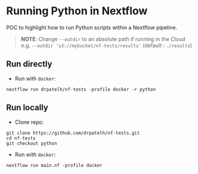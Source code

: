 # Running Python in Nextflow

POC to highlight how to run Python scripts within a Nextflow pipeline.

> **NOTE**: Change `--outdir` to an absolute path if running in the Cloud e.g. `--outdir 's3://mybucket/nf-tests/results'` (default : `./results`)

## Run directly

- Run with `docker`:

```
nextflow run drpatelh/nf-tests -profile docker -r python
```

## Run locally

- Clone repo:

```
git clone https://github.com/drpatelh/nf-tests.git
cd nf-tests
git checkout python
```

- Run with `docker`:

```
nextflow run main.nf -profile docker
```
